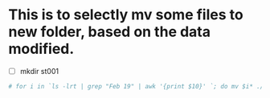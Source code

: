 # This is to selectly mv some files to new folder, based on the data modified. 

- [ ] mkdir st001

```sh
# for i in `ls -lrt | grep "Feb 19" | awk '{print $10}' `; do mv $i* ./st001/; done
```

